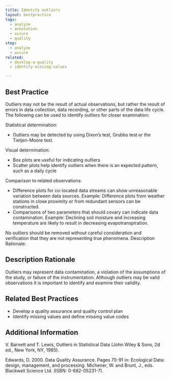 ```yaml
---
title: Identify outliers
layout: bestpractice
tags:
  - analyze
  - annotation
  - assure
  - quality
step:
  - analyze
  - assure
related:
  - develop-a-quality
  - identify-missing-values

---
```


## Best Practice

Outliers may not be the result of actual observations, but rather the result of errors in data collection, data recording, or other parts of the data life cycle. The following can be used to identify outliers for closer examination:

Statistical determination:
- Outliers may be detected by using Dixon’s test, Grubbs test or the Tietjen-Moore test.

Visual determination:
- Box plots are useful for indicating outliers
- Scatter plots help identify outliers when there is an expected pattern, such as a daily cycle

Comparison to related observations:
- Difference plots for co-located data streams can show unreasonable variation between data sources. Example: Difference plots from weather stations in close proximity or from redundant sensors can be constructed.
- Comparisons of two parameters that should covary can indicate data contamination. Example: Declining soil moisture and increasing temperature are likely to result in decreasing evapotranspiration.

No outliers should be removed without careful consideration and verification that they are not representing true phenomena.
Description Rationale: 

## Description Rationale

Outliers may represent data contamination, a violation of the assumptions of the study, or failure of the instrumentation. Although outliers may be valid observations it is important to identify and examine their validity.

## Related Best Practices
- Develop a quality assurance and quality control plan
- Identify missing values and define missing value codes

## Additional Information

V. Barnett and T. Lewis, Outliers in Statistical Data (John Wiley & Sons, 2d ed., New York, NY, 1985).

Edwards, D. 2000. Data Quality Assurance. Pages 70-91 in: Ecological Data: design, management, and processing. Michener, W. and Brunt, J., eds. Blackwell Science Ltd. (ISBN: 0-682-05231-7).
